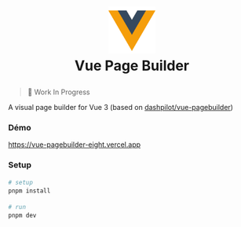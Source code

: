 # <p align="center"><img src="public/logo.svg" width="96" /><br/>Vue Page Builder</p>

> 🚧 Work In Progress

A visual page builder for Vue 3 (based on [dashpilot/vue-pagebuilder](https://github.com/dashpilot/vue-pagebuilder))

### Démo
https://vue-pagebuilder-eight.vercel.app

### Setup

```sh
# setup
pnpm install

# run
pnpm dev
```